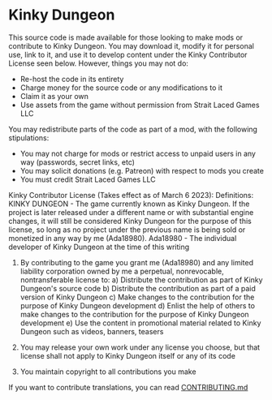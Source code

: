 # Kinky Dungeon

This source code is made available for those looking to make mods or contribute to Kinky Dungeon.
You may download it, modify it for personal use, link to it, and use it to develop content under the Kinky Contributor License seen below.
However, things you may not do:
- Re-host the code in its entirety
- Charge money for the source code or any modifications to it
- Claim it as your own
- Use assets from the game without permission from Strait Laced Games LLC

You may redistribute parts of the code as part of a mod, with the following stipulations:
- You may not charge for mods or restrict access to unpaid users in any way (passwords, secret links, etc)
- You may solicit donations (e.g. Patreon) with respect to mods you create
- You must credit Strait Laced Games LLC

Kinky Contributor License (Takes effect as of March 6 2023):
Definitions:
KINKY DUNGEON - The game currently known as Kinky Dungeon. If the project is later released under a different name or with substantial engine changes, it will still be considered Kinky Dungeon for the purpose of this license, so long as no project under the previous name is being sold or monetized in any way by me (Ada18980).
Ada18980 - The individual developer of Kinky Dungeon at the time of this writing

1) By contributing to the game you grant me (Ada18980) and any limited liability corporation owned by me a perpetual, nonrevocable, nontransferable license to:
a) Distribute the contribution as part of Kinky Dungeon's source code
b) Distribute the contribution as part of a paid version of Kinky Dungeon
c) Make changes to the contribution for the purpose of Kinky Dungeon development
d) Enlist the help of others to make changes to the contribution for the purpose of Kinky Dungeon development
e) Use the content in promotional material related to Kinky Dungeon such as videos, banners, teasers

2) You may release your own work under any license you choose, but that license shall not apply to Kinky Dungeon itself or any of its code

3) You maintain copyright to all contributions you make

If you want to contribute translations, you can read [CONTRIBUTING.md](.github/CONTRIBUTING.md)
